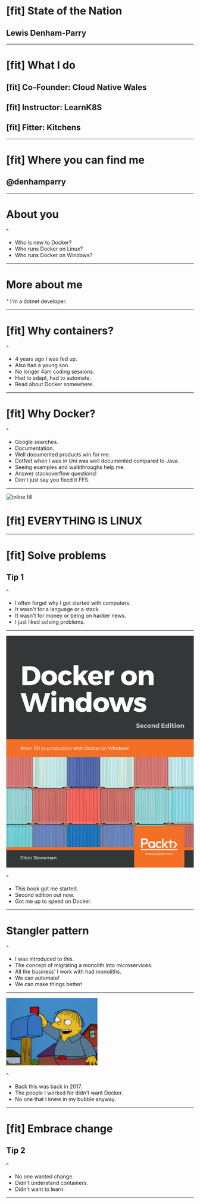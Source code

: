# [fit] State of the Nation

## Lewis Denham-Parry

---

# [fit] What I do

## [fit] Co-Founder: Cloud Native Wales
## [fit] Instructor: LearnK8S

## [fit] Fitter: Kitchens

---

# [fit] Where you can find me

## @denhamparry

---

# About you

^
- Who is new to Docker?
- Who runs Docker on Linux?
- Who runs Docker on Windows?

---

# More about me

^ I'm a dotnet developer.

---

# [fit] Why containers?

^
- 4 years ago I was fed up.
- Also had a young son.
- No longer 4am coding sessions.
- Had to adapt, had to automate.
- Read about Docker somewhere.

---

# [fit] Why Docker?

^
- Google searches.
- Documentation.
- Well documented products win for me.
- DotNet when I was in Uni was well documented compared to Java.
- Seeing examples and walkthroughs help me.
- Answer stackoverflow questions!
- Don't just say you fixed it FFS.

---

![inline fill](assets/everythingislinux.gif)

# [fit] EVERYTHING IS LINUX

---

# [fit] Solve problems

## Tip 1

^
- I often forget why I got started with computers.
- It wasn't for a language or a stack.
- It wasn't for money or being on hacker news.
- I just liked solving problems.

---

![fit](assets/dockeronwindows.png)

^
- This book got me started.
- Second edition out now.
- Got me up to speed on Docker.

---

# Stangler pattern

^
- I was introduced to this.
- The concept of migrating a monolith into microservices.
- All the business' I work with had monoliths.
- We can automate!
- We can make things better!

---

![inline fill](assets/achievementunlocked.gif)

^
- Back this was back in 2017.
- The people I worked for didn't want Docker.
- No one that I knew in my bubble anyway.

---

# [fit] Embrace change

## Tip 2

^
- No one wanted change.
- Didn't understand containers.
- Didn't want to learn.

---